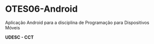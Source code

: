 # OTES06-Android

Aplicação Android para a disciplina de Programação para Dispositivos Móveis

**UDESC - CCT**
